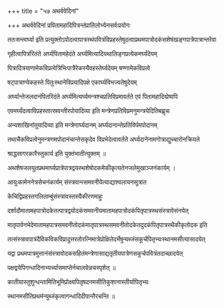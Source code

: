 +++
title = "५७ अथर्ववेदिनां"

+++
अथर्ववेदिनां प्रपितामहादिपित्रन्तंप्रातिलोभ्येनसर्वःप्रयोगः

ततःसन्त्वर्घ्या इति प्रत्युक्तोऽपोदत्वापात्रस्थंपवित्रंविप्रहस्तेषुदत्वाप्रथमपात्रोदकंसशेषंखङ्गपात्रेपात्रान्तरेवा

गृहीत्वापित्रंरितंते अर्घ्यपितामहेदंते अर्घ्यमित्यादियथालिङ्गप्रत्येकमर्घ्यंदेयम्

पित्रादित्रयाणामेकविप्रत्वेत्रिभिःपात्रैरेकस्यैवहस्तेर्घ्यदेयम् षण्णामेकविप्रत्वे

षट्‌पात्राण्येकहस्ते पितुःस्थानेविप्रयादिपक्षे एकार्घ्यविभज्यतेषुदेयम्

अर्घ्यान्तेजलदानंपितरिदंते अर्घ्यमित्यर्घ्यमन्त्रश्चप्रतिविप्रमावर्तते एवं पितामहादिव्प्रेष्वपि

एवमर्घ्यंदत्वाविप्रहस्तात्स्रवन्तीरपोयादिव्या इति मन्त्रेणप्रतिविप्रमनुमन्त्रयेदितिबह्णृचः

अन्यशाखिनांतुयादिव्या इति मन्त्रेणार्घ्यदानम् अर्घ्यदानान्तेप्रतिविर्पमपोदानम्

तथाचैकविप्रत्वेनुमन्त्रणमपोदानंचान्तेसकृदेव विप्रभेदेत्वावर्तते अर्घ्यदानेनामगोत्राद्युच्चारोनक्रियते

श्राद्धसागरकारैस्तुकार्य इति युक्तंभातीत्युक्तम् ॥

अथशेषजलयुतप्रथमार्घ्यप्रात्रेपात्रद्वयस्थशेषोदकमेकीकृत्यतेनजलेमुखाञ्जनंकार्यम् ।

आयुःकामेननेत्रसेचनंकार्यम् संस्त्रवान्त्समवनीयेत्याद्याश्वलायनसूत्रात

केचिद्विप्रहस्तगलिताम्बुंसंस्त्रावस्तस्यैकीरणमाहुः

दर्शादौमातामहपात्रोदकेतत्पात्रद्वयोदकंसमवनीयमातामहपात्रोदकंपितृपात्रस्थसंस्त्रावेसंनयेत्

मातृपार्वनभेदेमातामहपात्रसमवनीतोदकंमातृपात्रस्थसमवनीतोदकेतदुदकंपितृपात्रस्थैकीकृतोदक इति

तत्संस्त्रावपात्रंदैविकविकविप्रादुत्तरतोरत्निमात्रेप्रोक्षितेदर्भेषुन्यब्जंसकूर्चपितृभ्यःस्थानमसीत्यासादयेत्

यद्वा प्रथमपात्रमुत्तानंसंस्त्रावोदकसहितंमन्त्रेणासाद्यतृतीयपात्रेणसकुर्चपवित्रंतदाच्छादयेत्

पक्षद्वयेपिगन्धादिनाभ्यर्च्यासमाप्तेर्नचालयेन्नचस्पृशेत् ॥

कातीयास्तुशुन्धन्तामितिभूमिप्रोक्ष्यपितृषदनमसीतिकुशानास्तीर्यापितृभ्यः

स्थानमसीतिप्रथमंन्युब्जंकृत्वागन्धादिदीपान्तैरचन्ति ॥
